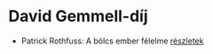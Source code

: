 # David Gemmell-díj

- Patrick Rothfuss: A bölcs ember félelme [részletek](_details/Patrick%20Rothfuss.md#id_1029)
